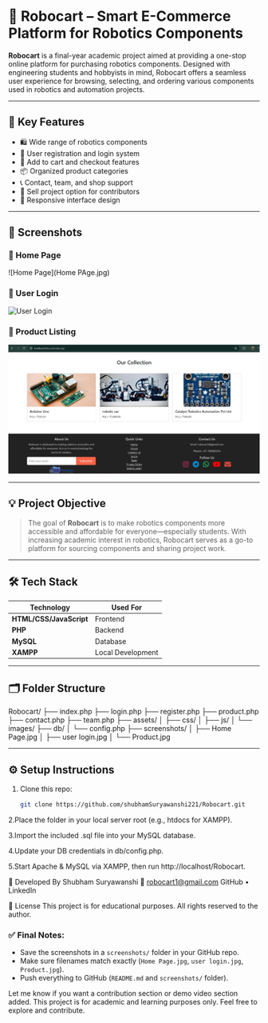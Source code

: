 # 🤖 Robocart – Smart E-Commerce Platform for Robotics Components

**Robocart** is a final-year academic project aimed at providing a one-stop online platform for purchasing robotics components. Designed with engineering students and hobbyists in mind, Robocart offers a seamless user experience for browsing, selecting, and ordering various components used in robotics and automation projects.

---

## 📌 Key Features

- 🛍️ Wide range of robotics components
- 🔐 User registration and login system
- 🛒 Add to cart and checkout features
- 📦 Organized product categories
- 📞 Contact, team, and shop support
- 🧾 Sell project option for contributors
- 📱 Responsive interface design

---

## 📸 Screenshots

### 🔻 Home Page

![Home Page](Home PAge.jpg)

### 🔻 User Login

![User Login](login.jpg)

### 🔻 Product Listing

![Product Page](Product.jpg)

---

## 💡 Project Objective

> The goal of **Robocart** is to make robotics components more accessible and affordable for everyone—especially students. With increasing academic interest in robotics, Robocart serves as a go-to platform for sourcing components and sharing project work.

---

## 🛠️ Tech Stack

| Technology | Used For |
|------------|-----------|
| **HTML/CSS/JavaScript** | Frontend |
| **PHP** | Backend |
| **MySQL** | Database |
| **XAMPP** | Local Development |

---

## 🗂️ Folder Structure

Robocart/
├── index.php
├── login.php
├── register.php
├── product.php
├── contact.php
├── team.php
├── assets/
│ ├── css/
│ ├── js/
│ └── images/
├── db/
│ └── config.php
├── screenshots/
│ ├── Home Page.jpg
│ ├── user login.jpg
│ └── Product.jpg


---

## ⚙️ Setup Instructions

1. Clone this repo:
   ```bash
   git clone https://github.com/shubhamSuryawanshi221/Robocart.git

2.Place the folder in your local server root (e.g., htdocs for XAMPP).

3.Import the included .sql file into your MySQL database.

4.Update your DB credentials in db/config.php.

5.Start Apache & MySQL via XAMPP, then run http://localhost/Robocart.

👤 Developed By
Shubham Suryawanshi
📧 robocart1@gmail.com
GitHub • LinkedIn

📃 License
This project is for educational purposes. All rights reserved to the author.


### ✅ Final Notes:
- Save the screenshots in a `screenshots/` folder in your GitHub repo.
- Make sure filenames match exactly (`Home Page.jpg`, `user login.jpg`, `Product.jpg`).
- Push everything to GitHub (`README.md` and `screenshots/` folder).

Let me know if you want a contribution section or demo video section added.
This project is for academic and learning purposes only.
Feel free to explore and contribute.
